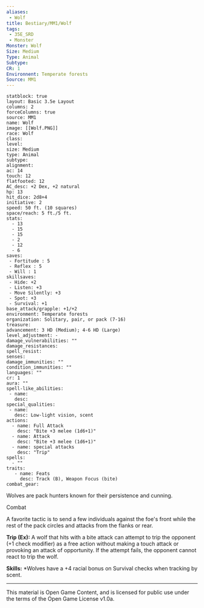 ```yaml
---
aliases:
 - Wolf
title: Bestiary/MM1/Wolf
tags: 
 - 35E_SRD
 - Monster
Monster: Wolf
Size: Medium
Type: Animal
Subtype: 
CR: 1
Environnent: Temperate forests
Source: MM1
---
```


```statblock
statblock: true
layout: Basic 3.5e Layout
columns: 2
forceColumns: true
source: MM1 
name: Wolf
image: [[Wolf.PNG]]
race: Wolf
class: 
level: 
size: Medium
type: Animal
subtype: 
alignment: 
ac: 14
touch: 12
flatfooted: 12
AC_desc: +2 Dex, +2 natural
hp: 13
hit_dice: 2d8+4
initiative: 2
speed: 50 ft. (10 squares)
space/reach: 5 ft./5 ft.
stats:
  - 13
  - 15
  - 15
  - 2
  - 12
  - 6
saves:
 - Fortitude : 5
 - Reflex : 5
 - Will : 1
skillsaves:
 - Hide: +2
 - Listen: +3
 - Move Silently: +3
 - Spot: +3
 - Survival: +1
base_attack/grapple: +1/+2
environment: Temperate forests
organization: Solitary, pair, or pack (7-16)
treasure: 
advancement: 3 HD (Medium); 4-6 HD (Large)
level_adjustment: -
damage_vulnerabilities: ""
damage_resistances: 
spell_resist: 
senses: 
damage_immunities: ""
condition_immunities: ""
languages: ""
cr: 1
aura: ""
spell-like_abilities:
 - name: 
   desc: 
special_qualities:
 - name:
   desc: Low-light vision, scent
actions:
  - name: Full Attack
    desc: "Bite +3 melee (1d6+1)"
  - name: Attack
    desc: "Bite +3 melee (1d6+1)"
  - name: special attacks
    desc: "Trip"
spells:
  - ""
traits:
   - name: Feats
     desc: Track (B), Weapon Focus (bite)
combat_gear:  
```


Wolves are pack hunters known for their persistence and cunning.

Combat

A favorite tactic is to send a few individuals against the foe's front while the rest of the pack circles and attacks from the flanks or rear.


**Trip (Ex):** A wolf that hits with a bite attack can attempt to trip the opponent (+1 check modifier) as a free action without making a touch attack or provoking an attack of opportunity. If the attempt fails, the opponent cannot react to trip the wolf.


**Skills:** *Wolves have a +4 racial bonus on Survival checks when tracking by scent.

---

This material is Open Game Content, and is licensed for public use under the terms of the Open Game License v1.0a.
